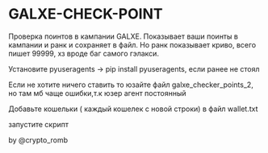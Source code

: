 # GALXE-CHECK-POINT
Проверка поинтов в кампании GALXE.
Показывает ваши поинты в кампании и ранк и сохраняет в файл. Но ранк показывает криво, всего пишет 99999, хз вроде баг самого гэлакси.

Установите pyuseragents -> pip install pyuseragents, если ранее не стоял 


Если не хотите ничего ставить то юзайте файл galxe_checker_points_2, но там мб чаще ошибки,т.к юзер агент постоянный

Добавьте кошельки ( каждый кошелек с новой строки) в файл wallet.txt 

запустите скрипт

by @crypto_romb
